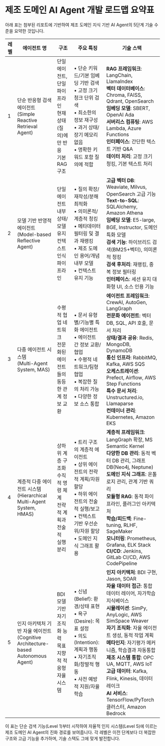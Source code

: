 # 제조 도메인 AI Agent 개발 로드맵 요약표

아래 표는 첨부된 리포트에 기반하여 제조 도메인 지식 기반 AI Agent의 5단계 기술 수준을 요약한 것입니다.

| 레벨 | 에이전트 명 | 구조 | 주요 특징 | 기술 스택 |
|------|------------|------|-----------|-----------|
| 1 | 단순 반응형 검색 에이전트<br>(Simple Reactive Retrieval Agent) | 단일 에이전트, 단일 파이프라인<br>현재 상태(질의)에만 반응<br>기본 RAG 구조 | • 단순 키워드/기본 임베딩 기반 검색<br>• 고정 크기 청크 단위 검색<br>• 최소한의 정보 재구성<br>• 과거 상태/장기 메모리 없음<br>• 명확한 키워드 포함 질의에 적합 | **RAG 프레임워크**: LangChain, LlamaIndex<br>**벡터 데이터베이스**: Chroma, FAISS, Qdrant, OpenSearch<br>**임베딩 모델**: SBERT, OpenAI Ada<br>**서버리스 컴퓨팅**: AWS Lambda, Azure Functions<br>**인터페이스**: 간단한 텍스트 기반 Q&A<br>**데이터 처리**: 고정 크기 청킹, 기본 텍스트 처리 |
| 2 | 모델 기반 반영적 에이전트<br>(Model-based Reflective Agent) | 단일 에이전트<br>내부 상태/모델 유지<br>컨텍스트 인식 파이프라인 | • 질의 확장/재작성/분해 최적화<br>• 의미론적/계층적 청킹<br>• 메타데이터 필터링 및 결과 재랭킹<br>• 제조 도메인 용어/개념 내부 모델<br>• 컨텍스트 유지 기능 | **고급 벡터 DB**: Weaviate, Milvus, OpenSearch 고급 기능<br>**Text-to-SQL**: SQLAlchemy, Amazon Athena<br>**임베딩 모델**: E5-large, BGE, Instructor, 도메인 특화 모델<br>**검색 기능**: 하이브리드 검색(BM25+벡터), 의미론적 청킹<br>**검색 후처리**: 재랭킹, 중복 정보 필터링<br>**인터페이스**: 세션 유지 대화형 UI, 소스 인용 기능 |
| 3 | 다중 에이전트 시스템<br>(Multi-Agent System, MAS) | 수평적 협업 네트워크<br>전문화된 에이전트들의<br>동등한 관계 정보 교환 | • 문서 유형별/기능별 특화 에이전트<br>• 에이전트 간 정보 교환/협업<br>• 수평적 네트워크/팀형 협업<br>• 복잡한 질의 처리 가능<br>• 다양한 정보 소스 통합 | **에이전트 프레임워크**: CrewAI, AutoGen, LangGraph<br>**전문화 에이전트**: 벡터 DB, SQL, API 호출, 문서 처리<br>**상태/결과 공유**: Redis, MongoDB, DynamoDB<br>**통신 인프라**: RabbitMQ, Kafka, AWS SQS<br>**오케스트레이션**: Prefect, Airflow, AWS Step Functions<br>**특수 문서 처리**: Unstructured.io, Llamaparse<br>**컨테이너 관리**: Kubernetes, Amazon EKS |
| 4 | 계층적 다중 에이전트 시스템<br>(Hierarchical Multi-Agent System, HMAS) | 상하위 계층 구조화<br>수직적 명령 체계<br>전략적 계획과 전술적<br>실행 분리 | • 트리 구조의 계층적 에이전트<br>• 상위 에이전트의 전략적 계획/자원 할당<br>• 하위 에이전트의 전술적 실행/보고<br>• 컨텍스트 기반 우선순위/자원 할당<br>• 도메인 지식 그래프 활용 | **계층적 프레임워크**: LangGraph 확장, MS Semantic Kernel<br>**다양한 DB 관리**: 동적 벡터 DB 관리, 그래프 DB(Neo4j, Neptune)<br>**도메인 지식 그래프**: 온톨로지 관리, 관계 기반 쿼리<br>**모듈형 RAG**: 동적 파이프라인, 플러그인 아키텍처<br>**학습/피드백**: Fine-tuning, RLHF, SageMaker<br>**모니터링**: Prometheus, Grafana, ELK Stack<br>**CI/CD**: Jenkins, GitLab CI/CD, AWS CodePipeline |
| 5 | 인지 아키텍처 기반 자율 에이전트<br>(Cognitive Architecture-based Autonomous Agent) | BDI 모델 기반<br>자기 조직화 능력<br>목표 지향적 적응형<br>자율 시스템 | • 신념(Belief): 환경/상태 표현<br>• 욕구(Desire): 목표 설정<br>• 의도(Intention): 계획과 행동<br>• 자기조직화/창발적 행동<br>• 사전 예방적 지원/자율 학습 | **인지 아키텍처**: BDI 구현, Jason, SOAR<br>**자율 데이터 접근**: 통합 데이터 레이어, 자가학습 지식베이스<br>**시뮬레이션**: SimPy, AnyLogic, AWS SimSpace Weaver<br>**자기 조직화**: 자율 에이전트 생성, 동적 작업 계획<br>**메타인지**: 자기평가 메커니즘, 학습결과 자동통합<br>**제조 시스템 통합**: OPC UA, MQTT, AWS IoT<br>**고급 데이터**: Kafka, Flink, Kinesis, 데이터 레이크<br>**AI 서비스**: TensorFlow/PyTorch 클러스터, Amazon Bedrock |

이 표는 단순 검색 기능(Level 1)부터 시작하여 자율적 인지 시스템(Level 5)에 이르는 제조 도메인 AI Agent의 진화 경로를 보여줍니다. 각 레벨은 이전 단계보다 더 복잡한 구조와 고급 기능을 추가하며, 기술 스택도 그에 맞게 발전합니다.